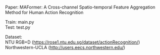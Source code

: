 Paper: MAFormer: A Cross-channel Spatio-temporal Feature Aggregation Method for Human Action Recognition<br>

Train: main.py<br>
Test: test.py

Dataset:<br>
NTU RGB+D (https://rose1.ntu.edu.sg/dataset/actionRecognition/)<br>
Northwestern-UCLA (http://users.eecs.northwestern.edu/)

